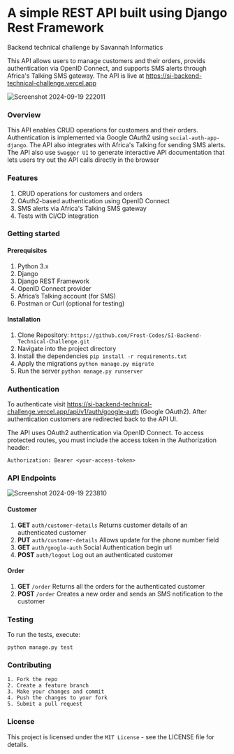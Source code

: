 # A simple REST API built using Django Rest Framework
Backend technical challenge by Savannah Informatics

This API allows users to manage customers and their orders, provids authentication via OpenID Connect, and supports SMS alerts through Africa's Talking SMS gateway. The API is live at https://si-backend-technical-challenge.vercel.app

![Screenshot 2024-09-19 222011](https://github.com/user-attachments/assets/29f32919-1464-4e26-ba73-1a5ff03e2c79)

### Overview
This API enables CRUD operations for customers and their orders. Authentication is implemented via Google OAuth2 using `social-auth-app-django`. The API also integrates with Africa's Talking for sending SMS alerts.
The API also use `Swagger UI` to generate interactive API documentation that lets users try out the API calls directly in the browser

### Features
1. CRUD operations for customers and orders
2. OAuth2-based authentication using OpenID Connect
3. SMS alerts via Africa's Talking SMS gateway
4. Tests with CI/CD integration

### Getting started
#### Prerequisites
1. Python 3.x
2. Django
3. Django REST Framework
4. OpenID Connect provider
5. Africa’s Talking account (for SMS)
5. Postman or Curl (optional for testing)

#### Installation
1. Clone Repository: `https://github.com/Frost-Codes/SI-Backend-Technical-Challenge.git`
2. Navigate into the project directory
3. Install the dependencies `pip install -r requirements.txt`
4. Apply the migrations `python manage.py migrate`
5. Run the server `python manage.py runserver`

### Authentication

To authenticate visit https://si-backend-technical-challenge.vercel.app/api/v1/auth/google-auth (Google OAuth2). After authentication customers are redirected back to the API UI.

The API uses OAuth2 authentication via OpenID Connect. To access protected routes, you must include the access token in the Authorization header:

    Authorization: Bearer <your-access-token>

  ### API Endpoints

  ![Screenshot 2024-09-19 223810](https://github.com/user-attachments/assets/4b64e310-32bb-4abd-896c-d1ec16f7d447)

#### Customer
1. **GET** `auth/customer-details` Returns customer details of an authenticated customer
2. **PUT** `auth/customer-details` Allows update for the phone number field
3. **GET** `auth/google-auth` Social Authentication begin url
4. **POST** `auth/logout` Log out an authenticated customer

#### Order
1. **GET** `/order` Returns all the orders for the authenticated customer
2. **POST** `/order` Creates a new order and sends an SMS notification to the customer


### Testing
To run the tests, execute:

    python manage.py test

### Contributing
    1. Fork the repo
    2. Create a feature branch
    3. Make your changes and commit
    4. Push the changes to your fork
    5. Submit a pull request

### License

This project is licensed under the `MIT License` - see the LICENSE file for details.





